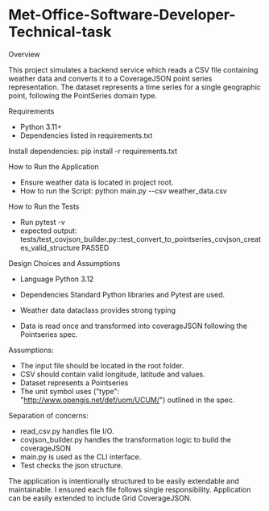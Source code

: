 # Met-Office-Software-Developer-Technical-task

Overview

This project simulates a backend service which reads a CSV file containing weather data and converts it to a CoverageJSON point series representation.
The dataset represents a time series for a single geographic point, following the PointSeries domain type.

Requirements

- Python 3.11+
- Dependencies listed in requirements.txt


Install dependencies:
pip install -r requirements.txt


How to Run the Application

- Ensure weather data is located in project root.
- How to run the Script: python main.py --csv weather_data.csv



How to Run the Tests

- Run pytest -v
- expected output: tests/test_covjson_builder.py::test_convert_to_pointseries_covjson_creates_valid_structure PASSED    



Design Choices and Assumptions

- Language Python 3.12 
- Dependencies Standard Python libraries and Pytest are used. 

- Weather data dataclass provides strong typing
- Data is read once and transformed into coverageJSON following the Pointseries spec.

Assumptions:
- The input file should be located in the root folder. 
- CSV should contain valid longitude, latitude and  values.
- Dataset represents a Pointseries  
- The unit symbol uses ("type": "http://www.opengis.net/def/uom/UCUM/") outlined in the spec. 

Separation of concerns:
- read_csv.py handles file I/O.
- covjson_builder.py handles the transformation logic to build the coverageJSON
- main.py is used as the CLI interface.
- Test checks the json structure.

The application is intentionally structured to be easily extendable and maintainable. I ensured each file follows single responsibility. Application can be easily
extended to include Grid CoverageJSON. 
